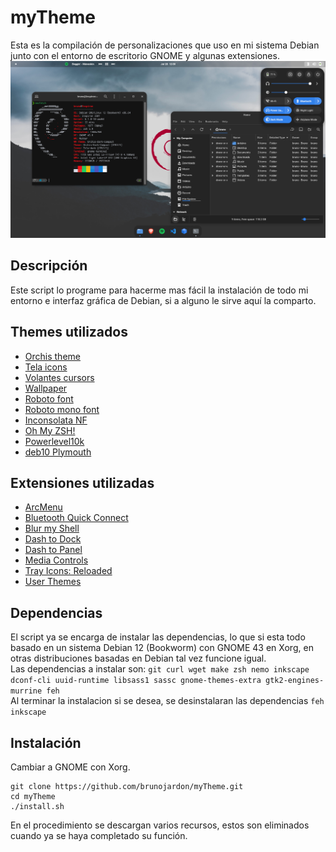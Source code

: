 # myTheme
Esta es la compilación de personalizaciones que uso en mi sistema Debian junto con el entorno de escritorio GNOME y algunas extensiones.
![Preview](./previews/preview3.png)

## Descripción
Este script lo programe para hacerme mas fácil la instalación de todo mi entorno e interfaz gráfica de Debian, si a alguno le sirve aquí la comparto.

## Themes utilizados
- [Orchis theme](https://github.com/vinceliuice/Orchis-theme) 
- [Tela icons](https://github.com/vinceliuice/Tela-icon-theme) 
- [Volantes cursors](https://github.com/varlesh/volantes-cursors) 
- [Wallpaper](https://wallhaven.cc/w/x8893d) 
- [Roboto font](https://fonts.google.com/specimen/Roboto) 
- [Roboto mono font](https://fonts.google.com/specimen/Roboto+Mono) 
- [Inconsolata NF](https://fonts.google.com/specimen/Inconsolata)
- [Oh My ZSH!](https://github.com/ohmyzsh/ohmyzsh)
- [Powerlevel10k](https://github.com/romkatv/powerlevel10k)
- [deb10 Plymouth](https://gitlab.com/maurom/deb10) 

 ## Extensiones utilizadas
- [ArcMenu](https://extensions.gnome.org/extension/3628/arcmenu/)
- [Bluetooth Quick Connect](https://extensions.gnome.org/extension/1401/bluetooth-quick-connect/) 
- [Blur my Shell](https://extensions.gnome.org/extension/3193/blur-my-shell/) 
- [Dash to Dock](https://extensions.gnome.org/extension/307/dash-to-dock/) 
- [Dash to Panel](https://extensions.gnome.org/extension/1160/dash-to-panel/) 
- [Media Controls](https://extensions.gnome.org/extension/4470/media-controls/) 
- [Tray Icons: Reloaded](https://extensions.gnome.org/extension/2890/tray-icons-reloaded/) 
- [User Themes](https://extensions.gnome.org/extension/19/user-themes/) 

## Dependencias
El script ya se encarga de instalar las dependencias, lo que si esta todo basado en un sistema Debian 12 (Bookworm) con GNOME 43 en Xorg, en otras distribuciones basadas en Debian tal vez funcione igual. <br>
Las dependencias a instalar son: `git curl wget make zsh nemo inkscape dconf-cli uuid-runtime libsass1 sassc gnome-themes-extra gtk2-engines-murrine feh` <br>
Al terminar la instalacion si se desea, se desinstalaran las dependencias `feh inkscape`
## Instalación
Cambiar a GNOME con Xorg.

```
git clone https://github.com/brunojardon/myTheme.git
cd myTheme
./install.sh
```

En el procedimiento se descargan varios recursos, estos son eliminados cuando ya se haya completado su función.
